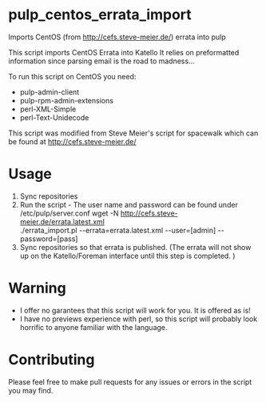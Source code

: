 # pulp_centos_errata_import
Imports CentOS (from http://cefs.steve-meier.de/) errata into pulp

This script imports CentOS Errata into Katello
It relies on preformatted information since parsing email
is the road to madness...

To run this script on CentOS you need:
 - pulp-admin-client
 - pulp-rpm-admin-extensions
 - perl-XML-Simple
 - perl-Text-Unidecode 

This script was modified from Steve Meier's script for spacewalk 
which can be found at http://cefs.steve-meier.de/

# Usage
  1. Sync repositories
  2. Run the script - The user name and password can be found under /etc/pulp/server.conf
     wget -N http://cefs.steve-meier.de/errata.latest.xml  
     ./errata_import.pl --errata=errata.latest.xml --user=[admin] --password=[pass]  
  3. Sync repositories so that errata is published. (The errata will not show up on the Katello/Foreman interface until this step is completed. )

# Warning

- I offer no garantees that this script will work for you.
  It is offered as is!
- I have no previews experience with perl, so this script
  will probably look horrific to anyone familiar with the
  language.

# Contributing

Please feel free to make pull requests for any
issues or errors in the script you may find.

